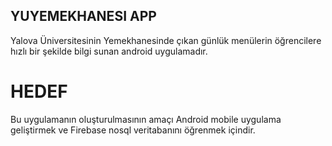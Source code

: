 ## YUYEMEKHANESI APP
Yalova Üniversitesinin Yemekhanesinde çıkan günlük menülerin öğrencilere hızlı bir şekilde bilgi sunan android uygulamadır.

# HEDEF
Bu uygulamanın oluşturulmasının amaçı Android mobile uygulama geliştirmek ve Firebase nosql veritabanını öğrenmek içindir.



